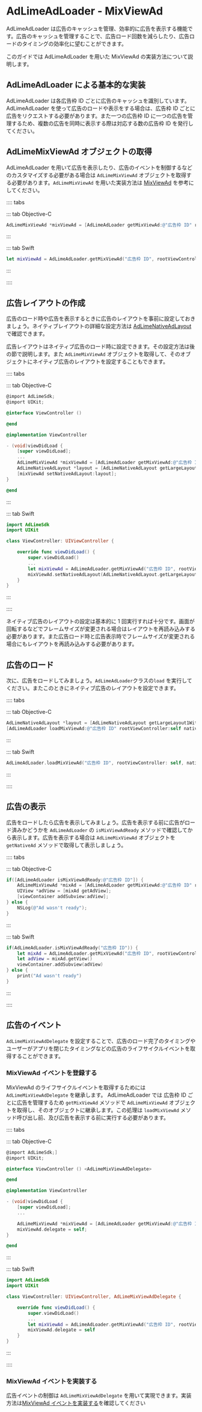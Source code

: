 # AdLimeAdLoader - MixViewAd  

AdLimeAdLoader は広告のキャッシュを管理、効率的に広告を表示する機能です。広告のキャッシュを管理することで、広告ロード回数を減らしたり、広告ロードのタイミングの効率化に望むことができます。

このガイドでは AdLimeAdLoader を用いた MixViewAd の実装方法について説明します。

## AdLimeAdLoader による基本的な実装  

AdLimeAdLoader は各広告枠 ID ごとに広告のキャッシュを識別しています。AdLimeAdLoader を使って広告のロードや表示をする場合は、広告枠 ID ごとに広告をリクエストする必要があります。また一つの広告枠 ID に一つの広告を管理するため、複数の広告を同時に表示する際は対応する数の広告枠 ID を発行してください。

## AdLimeMixViewAd オブジェクトの取得  

AdLimeAdLoader を用いて広告を表示したり、広告のイベントを制御するなどのカスタマイズする必要がある場合は `AdLimeMixViewAd` オブジェクトを取得する必要があります。`AdLimeMixViewAd` を用いた実装方法は [MixViewAd](./mixviewad.md) を参考にしてください。

:::: tabs

::: tab Objective-C

```objectivec
AdLimeMixViewAd *mixViewAd = [AdLimeAdLoader getMixViewAd:@"広告枠 ID" rootViewController:self];
```

:::

::: tab Swift

```swift
let mixViewAd = AdLimeAdLoader.getMixViewAd("広告枠 ID", rootViewController: self)
```

:::

::::

## 広告レイアウトの作成

広告のロード時や広告を表示するときに広告のレイアウトを事前に設定しておきましょう。ネイティブレイアウトの詳細な設定方法は [AdLimeNativeAdLayout](./native.md#広告レイアウトの作成) で確認できます。

広告レイアウトはネイティブ広告のロード時に設定できます。その設定方法は後の節で説明します。また `AdLimeMixViewAd` オブジェクトを取得して、そのオブジェクトにネイティブ広告のレイアウトを設定することもできます。


:::: tabs

::: tab Objective-C

```objectivec
@import AdLimeSdk;
@import UIKit;

@interface ViewController ()

@end

@implementation ViewController

- (void)viewDidLoad {
    [super viewDidLoad];
    ...
    AdLimeMixViewAd *mixViewAd = [AdLimeAdLoader getMixViewAd:@"広告枠 ID" rootViewController:self];
    AdLimeNativeAdLayout *layout = [AdLimeNativeAdLayout getLargeLayout1WithWidth:(CGFloat) width];
    [mixViewAd setNativeAdLayout:layout];
}

@end
```

:::

::: tab Swift

```swift
import AdLimeSdk
import UIKit

class ViewController: UIViewController {

    override func viewDidLoad() {
        super.viewDidLoad()
        ...
        let mixViewAd = AdLimeAdLoader.getMixViewAd("広告枠 ID", rootViewController: self)
        mixViewAd.setNativeAdLayout(AdLimeNativeAdLayout.getLargeLayout1(withWidth: width))
    }
}
```

:::

::::


ネイティブ広告のレイアウトの設定は基本的に 1 回実行すれば十分です。画面が回転するなどでフレームサイズが変更される場合はレイアウトを再読み込みする必要があります。また広告ロード時と広告表示時でフレームサイズが変更される場合にもレイアウトを再読み込みする必要があります。

## 広告のロード  

次に、広告をロードしてみましょう。`AdLimeAdLoader`クラスの`load` を実行してください。またこのときにネイティブ広告のレイアウトを設定できます。

:::: tabs

::: tab Objective-C

```objectivec
AdLimeNativeAdLayout *layout = [AdLimeNativeAdLayout getLargeLayout1WithWidth:(CGFloat) width];
[AdLimeAdLoader loadMixViewAd:@"広告枠 ID" rootViewController:self nativeAdLayout:layout];
```

:::

::: tab Swift

```swift
AdLimeAdLoader.loadMixViewAd("広告枠 ID", rootViewController: self, nativeAdLayout: AdLimeNativeAdLayout.getLargeLayout1(withWidth: width))
```

:::

::::

## 広告の表示  

広告をロードしたら広告を表示してみましょう。広告を表示する前に広告がロード済みかどうかを `AdLimeAdLoader` の `isMixViewAdReady` メソッドで確認してから表示します。広告を表示する場合は `AdLimeMixViewAd` オブジェクトを `getNativeAd` メソッドで取得して表示しましょう。

:::: tabs

::: tab Objective-C

```objectivec
if([AdLimeAdLoader isMixViewAdReady:@"広告枠 ID"]) {
    AdLimeMixViewAd *mixAd = [AdLimeAdLoader getMixViewAd:@"広告枠 ID" rootViewController:self];
    UIView *adView = [mixAd getAdView];
    [viewContainer addSubview:adView];
} else {
    NSLog(@"Ad wasn't ready");
}
```

:::

::: tab Swift

```swift
if(AdLimeAdLoader.isMixViewAdReady("広告枠 ID")) {
    let mixAd = AdLimeAdLoader.getMixViewAd("広告枠 ID", rootViewController: self)
    let adView = mixAd.getView()
    viewContainer.addSubview(adView)
} else {
    print("Ad wasn't ready")
}
```

:::

::::

## 広告のイベント  

`AdLimeMixViewAdDelegate` を設定することで、広告のロード完了のタイミングやユーザーがアプリを閉じたタイミングなどの広告のライフサイクルイベントを取得することができます。

### MixViewAd イベントを登録する  

MixViewAd のライフサイクルイベントを取得するためには `AdLimeMixViewAdDelegate` を継承します。 AdLimeAdLoader では 広告枠 ID ごとに広告を管理するため `getMixViewAd` メソッドで `AdLimeMixViewAd` オブジェクトを取得し、そのオブジェクトに継承します。この処理は `loadMixViewAd` メソッド呼び出し前、及び広告を表示する前に実行する必要があります。

:::: tabs

::: tab Objective-C

```objectivec
@import AdLimeSdk;]
@import UIKit;

@interface ViewController () <AdLimeMixViewAdDelegate>

@end

@implementation ViewController

- (void)viewDidLoad {
    [super viewDidLoad];
    ...

    AdLimeMixViewAd *mixViewAd = [AdLimeAdLoader getMixViewAd:@"広告枠 ID" rootViewController:self];
    mixViewAd.delegate = self;
}

@end
```

:::

::: tab Swift

```swift
import AdLimeSdk
import UIKit

class ViewController: UIViewController, AdLimeMixViewAdDelegate {

    override func viewDidLoad() {
        super.viewDidLoad()
        ...
        let mixViewAd = AdLimeAdLoader.getMixViewAd("広告枠 ID", rootViewController: self)
        mixViewAd.delegate = self
    }
}
```

:::

::::


### MixViewAd イベントを実装する
広告イベントの制御は `AdLimeMixViewAdDelegate` を用いて実現できます。実装方法は[MixViewAd イベントを実装する](./mixviewad.md#MixViewAd-イベントを実装する)を確認してください
